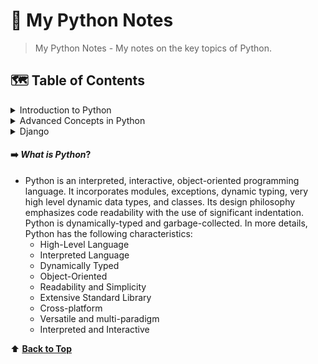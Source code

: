 # 🐍 My Python Notes

> My Python Notes - My notes on the key topics of Python.

## 🗺️ Table of Contents

<details>

<summary>Introduction to Python</summary>

### Table of Contents

- [What is Python]()

</details>

<details>

<summary>Advanced Concepts in Python</summary>

### Table of Contents

</details>

<details>

<summary>Django</summary>

### Table of Contents

- [What is Python]()

</details>

#### ➡️ _What is Python_?
- Python is an interpreted, interactive, object-oriented programming language. It incorporates modules, exceptions, dynamic typing, very high level dynamic data types, and classes. Its design philosophy emphasizes code readability with the use of significant indentation. Python is dynamically-typed and garbage-collected. In more details, Python has the following characteristics:
    - High-Level Language
    - Interpreted Language
    - Dynamically Typed
    - Object-Oriented
    - Readability and Simplicity
    - Extensive Standard Library
    - Cross-platform
    - Versatile and multi-paradigm
    - Interpreted and Interactive

⬆️ [**Back to Top**](#contents)
